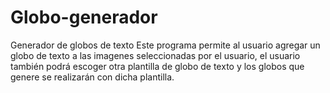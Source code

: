 # Globo-generador
Generador de globos de texto
Este programa permite al usuario agregar un globo de texto a las imagenes seleccionadas por el usuario, el usuario también podrá escoger otra plantilla
de globo de texto y los globos que genere se realizarán con dicha plantilla.
